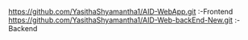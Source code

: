 https://github.com/YasithaShyamantha1/AID-WebApp.git   :-Frontend
https://github.com/YasithaShyamantha1/AID-Web-backEnd-New.git    :-Backend
